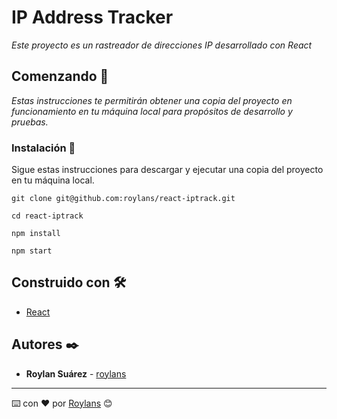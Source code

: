 # IP Address Tracker

_Este proyecto es un rastreador de direcciones IP desarrollado con React_

## Comenzando 🚀

_Estas instrucciones te permitirán obtener una copia del proyecto en funcionamiento en tu máquina local para propósitos de desarrollo y pruebas._

### Instalación 🔧

Sigue estas instrucciones para descargar y ejecutar una copia del proyecto en tu máquina local.

```
git clone git@github.com:roylans/react-iptrack.git
```
```
cd react-iptrack
```

```
npm install
```

```
npm start
```

## Construido con 🛠️

* [React](https://reactjs.org/)


## Autores ✒️

* **Roylan Suárez** - [roylans](https://github.com/roylans)

---
⌨️ con ❤️ por [Roylans](https://github.com/roylans) 😊